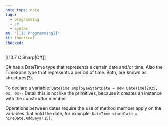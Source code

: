 ```yaml
---
note_type: note
tags:
  - programming
  - c#
  - syntax
mn: "[[13 Programming]]"
kt: theorical
checked: 
---
```

[[13.7 C Sharp|C#]]

C# has a DateTime type that represents a certain date and/or time. Also the TimeSpan type that represents a period of time. Both, are known as structures(?). 

To declare a variable: `DateTime employeeStartDate = new DateTime(2025, 03, 03);` Detail this is not like the primitives, because it creates an instance with the constructor member.  

Operations between dates require the use of method member apply on the variables that hold the date, for example: `DateTime startDate = hireDate.AddDays(15);` 

